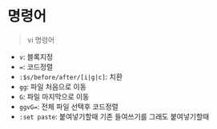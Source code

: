 # 명령어

> vi 명령어


- `v`: 블록지정
- `=`: 코드정렬
- `:$s/before/after/[i|g|c]`: 치환
- `gg`: 파일 처음으로 이동
- `G`: 파일 마지막으로 이동
- `ggvG=`: 전체 파일 선택후 코드정렬
- `:set paste`: 붙여넣기할때 기존 들여쓰기를 그래도 붙여넣기할때
